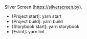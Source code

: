 Silver Screen (https://silverscreen.by).

- [Project start]: yarn start
- [Project build]: yarn build
- [Storybook start]: yarn storybook
- [Eslint]: yarn lint